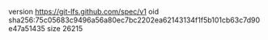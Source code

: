 version https://git-lfs.github.com/spec/v1
oid sha256:75c05683c9496a56a80ec7bc2202ea62143134f1f5b101cb63c7d90e47a51435
size 26215
